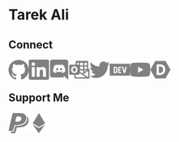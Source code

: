 # **Tarek Ali**

## **Connect**

<a href="https://github.com/DGKSK8LIFE"><img align="left" alt="github" src="./icons/github.svg" width="40px"/></a>
<a href="https://linkedin.com/in/tarek-ali-b59a0a1a8"><img align="left" alt="linkedin" src="./icons/linkedin.svg" width="40px"/></a>
<a href="https://discord.bio/p/DGK"><img align="left" alt="discord" src="./icons/discord.svg" width="40px"/></a>
<a href="mailto:tarekali15@outlook.com"><img align="left" alt="email" src="./icons/microsoftoutlook.svg" width="40px"/></a>
<a href="https://twitter.com/TarekAl65751694"><img align="left" alt="twitter" src="./icons/twitter.svg" width="40px">
<a href="https://dev.to/tarekali"><img align="left" alt="dev" src="./icons/dev.svg" width="40px"></a>
<a href="https://www.youtube.com/channel/UCGpDdA3PFFqaMIJIT5vX57Q"><img align="left" alt="dev" src="./icons/youtube.svg" width="40px"></a>
<a href="https://devpost.com/DGKSK8LIFE"><img align="left" alt="devpost" src="./icons/devpost.svg" width="40px"></a>
<br />
<br />

## **Support Me**

<a href="https://paypal.me/DGKSK8LIFE?locale.x=en_US"><img align="left" alt="paypal" src="./icons/paypal.svg" width="40px" ></a>
<a href="https://etherscan.io/address/0x5a3572b5733673d25f69e71e0e38dbb826e53aa4"><img align="left" alt="eth wallet" src="./icons/ethereum.svg" width="40px" ></a>